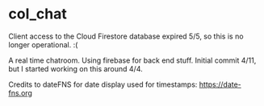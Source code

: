 # col_chat
Client access to the Cloud Firestore database expired 5/5, so this is no longer operational. :(

A real time chatroom. Using firebase for back end stuff.
Initial commit 4/11, but I started working on this around 4/4.


Credits to dateFNS for date display used for timestamps: https://date-fns.org
